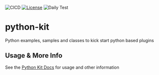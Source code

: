 ![CICD](https://github.com/SecPlugs/python-kit/workflows/CICD/badge.svg)
[![License](https://img.shields.io/badge/License-Apache%202.0-blue.svg)](https://opensource.org/licenses/Apache-2.0)
![Daily Test](https://github.com/SecPlugs/python-kit/workflows/DailyTest/badge.svg)

# python-kit
Python examples, samples and classes to kick start python based plugins

## Usage & More Info
See the [Python Kit Docs](https://scancloud.io/docs?plugin=plugin-secplugs-python-kit) for usage and other information


